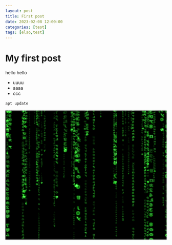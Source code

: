 ```yaml
---
layout: post
title: First post
date: 2023-02-08 12:00:00
categories: [test]
tags: [elso,test]
---
```

# My first post
hello hello

* uuuu
* aaaa
* ccc
```bash
apt update
```
![matrix](/assets/img/matrix.png "Matrix")